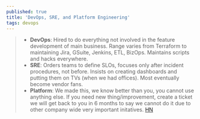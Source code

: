 ```yaml
---
published: true
title: 'DevOps, SRE, and Platform Engineering'
tags: devops
---
```

> - **DevOps**: Hired to do everything not involved in the feature development of main business. Range varies from Terraform to maintaining Jira, GSuite, Jenkins, ETL, BizOps. Maintains scripts and hacks everywhere.  
> - **SRE**: Orders teams to define SLOs, focuses only after incident procedures, not before. Insists on creating dashboards and putting them on TVs (when we had offices). Most eventually become vendor fans.  
> - **Platform**: We made this, we know better than you, you cannot use anything else. If you need new thing/improvement, create a ticket we will get back to you in 6 months to say we cannot do it due to other company wide very important initatives.
>   [HN](https://news.ycombinator.com/item?id=28139381)